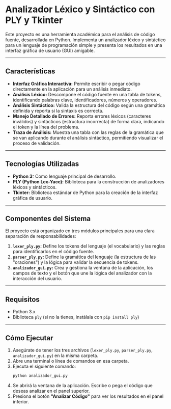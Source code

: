 # Analizador Léxico y Sintáctico con PLY y Tkinter

Este proyecto es una herramienta académica para el análisis de código fuente, desarrollada en Python. Implementa un analizador léxico y sintáctico para un lenguaje de programación simple y presenta los resultados en una interfaz gráfica de usuario (GUI) amigable.



---
## Características

* **Interfaz Gráfica Interactiva:** Permite escribir o pegar código directamente en la aplicación para un análisis inmediato.
* **Análisis Léxico:** Descompone el código fuente en una tabla de tokens, identificando palabras clave, identificadores, números y operadores.
* **Análisis Sintáctico:** Valida la estructura del código según una gramática definida y reporta si la sintaxis es correcta.
* **Manejo Detallado de Errores:** Reporta errores léxicos (caracteres inválidos) y sintácticos (estructura incorrecta) de forma clara, indicando el token y la línea del problema.
* **Traza de Análisis:** Muestra una tabla con las reglas de la gramática que se van aplicando durante el análisis sintáctico, permitiendo visualizar el proceso de validación.

---
## Tecnologías Utilizadas

* **Python 3:** Como lenguaje principal de desarrollo.
* **PLY (Python Lex-Yacc):** Biblioteca para la construcción de analizadores léxicos y sintácticos.
* **Tkinter:** Biblioteca estándar de Python para la creación de la interfaz gráfica de usuario.

---
## Componentes del Sistema

El proyecto está organizado en tres módulos principales para una clara separación de responsabilidades:

1.  **`lexer_ply.py`:** Define los tokens del lenguaje (el vocabulario) y las reglas para identificarlos en el código fuente.
2.  **`parser_ply.py`:** Define la gramática del lenguaje (la estructura de las "oraciones") y la lógica para validar la secuencia de tokens.
3.  **`analizador_gui.py`:** Crea y gestiona la ventana de la aplicación, los campos de texto y el botón que une la lógica del analizador con la interacción del usuario.

---
## Requisitos

* Python 3.x
* Biblioteca `ply` (si no la tienes, instálala con `pip install ply`)

---
## Cómo Ejecutar

1.  Asegúrate de tener los tres archivos (`lexer_ply.py`, `parser_ply.py`, `analizador_gui.py`) en la misma carpeta.
2.  Abre una terminal o línea de comandos en esa carpeta.
3.  Ejecuta el siguiente comando:
    ```sh
    python analizador_gui.py
    ```
4.  Se abrirá la ventana de la aplicación. Escribe o pega el código que deseas analizar en el panel superior.
5.  Presiona el botón **"Analizar Código"** para ver los resultados en el panel inferior.
